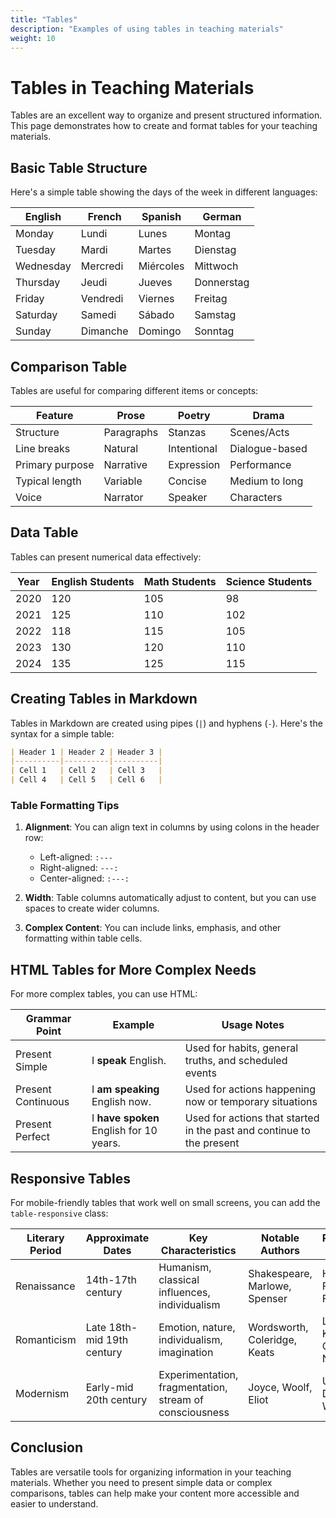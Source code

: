```yaml
---
title: "Tables"
description: "Examples of using tables in teaching materials"
weight: 10
---
```


# Tables in Teaching Materials

Tables are an excellent way to organize and present structured information. This page demonstrates how to create and format tables for your teaching materials.

## Basic Table Structure

Here's a simple table showing the days of the week in different languages:

| English | French  | Spanish  | German   |
|---------|---------|----------|----------|
| Monday  | Lundi   | Lunes    | Montag   |
| Tuesday | Mardi   | Martes   | Dienstag |
| Wednesday | Mercredi | Miércoles | Mittwoch |
| Thursday | Jeudi   | Jueves   | Donnerstag |
| Friday  | Vendredi | Viernes  | Freitag  |
| Saturday | Samedi  | Sábado   | Samstag  |
| Sunday  | Dimanche | Domingo  | Sonntag  |

## Comparison Table

Tables are useful for comparing different items or concepts:

| Feature | Prose | Poetry | Drama |
|---------|-------|--------|-------|
| Structure | Paragraphs | Stanzas | Scenes/Acts |
| Line breaks | Natural | Intentional | Dialogue-based |
| Primary purpose | Narrative | Expression | Performance |
| Typical length | Variable | Concise | Medium to long |
| Voice | Narrator | Speaker | Characters |

## Data Table

Tables can present numerical data effectively:

| Year | English Students | Math Students | Science Students |
|------|------------------|---------------|------------------|
| 2020 | 120 | 105 | 98 |
| 2021 | 125 | 110 | 102 |
| 2022 | 118 | 115 | 105 |
| 2023 | 130 | 120 | 110 |
| 2024 | 135 | 125 | 115 |

## Creating Tables in Markdown

Tables in Markdown are created using pipes (`|`) and hyphens (`-`). Here's the syntax for a simple table:

```markdown
| Header 1 | Header 2 | Header 3 |
|----------|----------|----------|
| Cell 1   | Cell 2   | Cell 3   |
| Cell 4   | Cell 5   | Cell 6   |
```

### Table Formatting Tips

1. **Alignment**: You can align text in columns by using colons in the header row:
   - Left-aligned: `:---`
   - Right-aligned: `---:`
   - Center-aligned: `:---:`

2. **Width**: Table columns automatically adjust to content, but you can use spaces to create wider columns.

3. **Complex Content**: You can include links, emphasis, and other formatting within table cells.

## HTML Tables for More Complex Needs

For more complex tables, you can use HTML:

<table class="table table-bordered">
  <thead class="thead-light">
    <tr>
      <th>Grammar Point</th>
      <th>Example</th>
      <th>Usage Notes</th>
    </tr>
  </thead>
  <tbody>
    <tr>
      <td>Present Simple</td>
      <td>I <strong>speak</strong> English.</td>
      <td>Used for habits, general truths, and scheduled events</td>
    </tr>
    <tr>
      <td>Present Continuous</td>
      <td>I <strong>am speaking</strong> English now.</td>
      <td>Used for actions happening now or temporary situations</td>
    </tr>
    <tr>
      <td>Present Perfect</td>
      <td>I <strong>have spoken</strong> English for 10 years.</td>
      <td>Used for actions that started in the past and continue to the present</td>
    </tr>
  </tbody>
</table>

## Responsive Tables

For mobile-friendly tables that work well on small screens, you can add the `table-responsive` class:

<div class="table-responsive">
  <table class="table">
    <thead>
      <tr>
        <th>Literary Period</th>
        <th>Approximate Dates</th>
        <th>Key Characteristics</th>
        <th>Notable Authors</th>
        <th>Representative Works</th>
      </tr>
    </thead>
    <tbody>
      <tr>
        <td>Renaissance</td>
        <td>14th-17th century</td>
        <td>Humanism, classical influences, individualism</td>
        <td>Shakespeare, Marlowe, Spenser</td>
        <td>Hamlet, Doctor Faustus, The Faerie Queene</td>
      </tr>
      <tr>
        <td>Romanticism</td>
        <td>Late 18th-mid 19th century</td>
        <td>Emotion, nature, individualism, imagination</td>
        <td>Wordsworth, Coleridge, Keats</td>
        <td>Lyrical Ballads, Kubla Khan, Ode to a Nightingale</td>
      </tr>
      <tr>
        <td>Modernism</td>
        <td>Early-mid 20th century</td>
        <td>Experimentation, fragmentation, stream of consciousness</td>
        <td>Joyce, Woolf, Eliot</td>
        <td>Ulysses, Mrs. Dalloway, The Waste Land</td>
      </tr>
    </tbody>
  </table>
</div>

## Conclusion

Tables are versatile tools for organizing information in your teaching materials. Whether you need to present simple data or complex comparisons, tables can help make your content more accessible and easier to understand.
